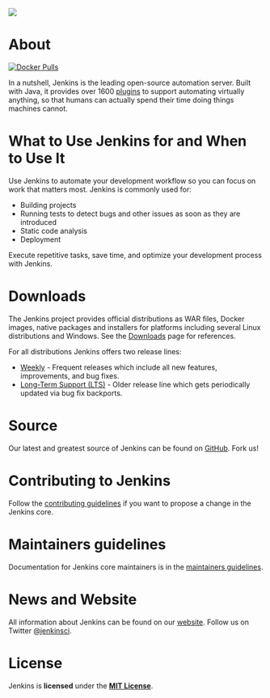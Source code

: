 [![][ButlerImage]][website] 

# About

[![Docker Pulls](https://img.shields.io/docker/pulls/jenkins/jenkins.svg)](https://hub.docker.com/r/jenkins/jenkins/)

In a nutshell, Jenkins is the leading open-source automation server. 
Built with Java, it provides over 1600 [plugins](https://plugins.jenkins.io/) to support automating virtually anything, 
so that humans can actually spend their time doing things machines cannot.

# What to Use Jenkins for and When to Use It

Use Jenkins to automate your development workflow so you can focus on work that matters most. Jenkins is commonly used for:

- Building projects
- Running tests to detect bugs and other issues as soon as they are introduced
- Static code analysis
- Deployment

Execute repetitive tasks, save time, and optimize your development process with Jenkins.

# Downloads

The Jenkins project provides official distributions as WAR files, Docker images, native packages and installers for platforms including several Linux distributions and Windows.
See the [Downloads](https://www.jenkins.io/download) page for references.

For all distributions Jenkins offers two release lines:

* [Weekly](https://www.jenkins.io/download/weekly/) -
  Frequent releases which include all new features, improvements, and bug fixes.
* [Long-Term Support (LTS)](https://www.jenkins.io/download/lts/) -
  Older release line which gets periodically updated via bug fix backports.

# Source
Our latest and greatest source of Jenkins can be found on [GitHub]. Fork us!

# Contributing to Jenkins
Follow the [contributing guidelines](CONTRIBUTING.md) if you want to propose a change in the Jenkins core.

# Maintainers guidelines
Documentation for Jenkins core maintainers is in the [maintainers guidelines](docs/MAINTAINERS.adoc).

# News and Website
All information about Jenkins can be found on our [website]. Follow us on Twitter [@jenkinsci].

# License
Jenkins is **licensed** under the **[MIT License]**.


[ButlerImage]: https://jenkins.io/sites/default/files/jenkins_logo.png
[MIT License]: https://github.com/jenkinsci/jenkins/blob/master/LICENSE.txt
[Mirrors]: http://mirrors.jenkins-ci.org
[GitHub]: https://github.com/jenkinsci/jenkins
[website]: https://jenkins.io/
[@jenkinsci]: https://twitter.com/jenkinsci
